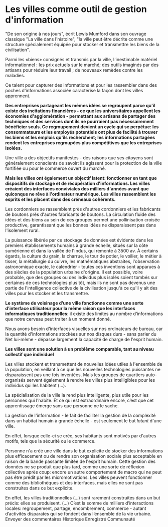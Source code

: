 # Les villes comme outil de gestion d'information

"De son origine à nos jours", écrit Lewis Mumford dans son ouvrage classique "La ville dans l'histoire", "la ville peut être décrite comme une structure spécialement équipée pour stocker et transmettre les biens de la civilisation".

Parmi les «biens» consignés et transmis par la ville, l'inestimable matériel informationnel : les prix actuels sur le marché; des outils imaginés par des artisans pour réduire leur travail ; de nouveaux remèdes contre les maladies. 

Ce talent pour capturer des informations et pour les rassembler dans des poches d'informations associée caractérise la façon dont les villes apprennent. 

**Des entreprises partageant les mêmes idées se regroupent parce qu'il existe des incitations financières - ce que les universitaires appellent les économies d'agglomération - permettant aux artisans de partager des techniques et des services dont ils ne pourraient pas nécessairement bénéficier seuls. Ce regroupement devient un cycle qui se perpétue: les consommateurs et les employés potentiels ont plus de facilité à trouver les biens et les emplois qu'ils recherchent; les informations partagées rendent les entreprises regroupées plus compétitives que les entreprises isolées.**

Une ville a des objectifs manifestes - des raisons que ses citoyens sont généralement conscients de savoir: ils agissent pour la protection de la ville fortifiée ou pour le commerce ouvert du marché.

**Mais les villes ont également un objectif latent: fonctionner en tant que dispositifs de stockage et de récupération d'informations. Les villes créaient des interfaces conviviales des milliers d'années avant que quiconque ne rêve à l'ordinateur numérique. Les villes rassemblent les esprits et les placent dans des créneaux cohérents.**

Les cordonniers se rassemblent près d'autres cordonniers et les fabricants de boutons près d'autres fabricants de boutons. La circulation fluide des idées et des biens au sein de ces groupes permet une pollinisation croisée productive, garantissant que les bonnes idées ne disparaissent pas dans l'isolement rural. 

La puissance libérée par ce stockage de données est évidente dans les premiers établissements humains à grande échelle, situés sur la côte sumérienne et dans la vallée de l'Indus, qui remonte à 3500 av. À certains égards, la culture du grain, la charrue, le tour de potier, le voilier, le métier à tisser, la métallurgie du cuivre, les mathématiques abstraites, l'observation astronomique exacte, le calendrier - toutes ces inventions sont apparues à des siècles de la population urbaine d'origine. Il est possible, voire probable, que des groupes ou des individus plus isolés soient tombés sur certaines de ces technologies plus tôt, mais ils ne sont pas devenus une partie de l'intelligence collective de la civilisation jusqu'à ce qu'il y ait des villes pour les stocker et les transmettre.

**Le système de voisinage d’une ville fonctionne comme une sorte d’interface utilisateur pour la même raison que les interfaces informatiques traditionnelles**: il existe des limites au nombre d’informations que notre cerveau peut traiter à un moment donné.

Nous avons besoin d'interfaces visuelles sur nos ordinateurs de bureau, car la quantité d'informations stockées sur nos disques durs - sans parler du Net lui-même - dépasse largement la capacité de charge de l'esprit humain.

**Les villes sont une solution à un problème comparable, tant au niveau collectif que individuel**

Les villes stockent et transmettent de nouvelles idées utiles à l'ensemble de la population, en veillant à ce que les nouvelles technologies puissantes ne disparaissent pas une fois inventées. Mais les groupes de quartiers auto-organisés servent également à rendre les villes plus intelligibles pour les individus qui les habitent (...). 

La spécialisation de la ville la rend plus intelligente, plus utile pour les personnes qui l'habite. Et ce qui est extraordinaire encore, c’est que cet apprentissage émerge sans que personne ne le sache. 


La gestion de l'information - le fait de faciliter la gestion de la complexité dans un habitat humain à grande échelle - est seulement le but *latent* d'une ville.

En effet, lorsque celle-ci se crée, ses habitants sont motivés par d'autres motifs, tels que la sécurité ou le commerce.

Personne n'a créé une ville dans le but explicite de stocker des informations plus efficacement ou de rendre son organisation sociale plus acceptable en raison de la bande passante limitée de l'esprit humain. Cette gestion des données ne se produit que plus tard, comme une sorte de réflexion collective après coup: encore un autre comportement de macro qui ne peut pas être prédit par les micromotivations. Les villes peuvent fonctionner comme des bibliothèques et des interfaces, mais elles ne sont pas construites dans ce but explicite.

En effet, les villes traditionnelles (...) sont rarement construites dans un but précis: elles se produisent. (...) C’est la somme de milliers d’interactions locales: regroupement, partage, encombrement, commerce - autant d’activités disparates qui se fondent dans l’ensemble de la vie urbaine.
Envoyer des commentaires
Historique
Enregistré
Communauté

